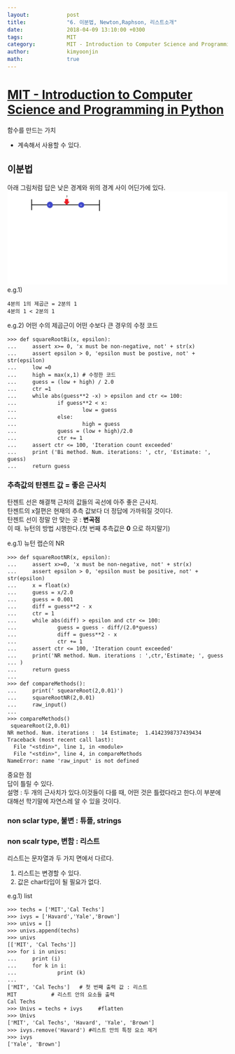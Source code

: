 ```yaml
---
layout:            post
title:             "6. 이분법, Newton,Raphson, 리스트소개"
date:              2018-04-09 13:10:00 +0300
tags:              MIT
category:          MIT - Introduction to Computer Science and Programming in Python
author:            kimyoonjin
math:              true
---
```

# [MIT - Introduction to Computer Science and Programming in Python](https://www.inflearn.com/course/mit-%EA%B3%B5%EA%B0%9C%EA%B0%95%EC%A2%8C-python/)  

함수를 만드는 가치  
- 계속해서 사용할 수 있다.


## 이분법

아래 그림처럼 답은 낮은 경계와 위의 경계 사이 어딘가에 있다.  
   <img src="/media/img/이분법.png">
e.g.1)
```
4분의 1의 제곱근 = 2분의 1  
4분의 1 < 2분의 1
```
e.g.2) 어떤 수의 제곱근이 어떤 수보다 큰 경우의 수정 코드
```
>>> def squareRootBi(x, epsilon):
...     assert x>= 0, 'x must be non-negative, not' + str(x)
...     assert epsilon > 0, 'epsilon must be postive, not' + str(epsilon)
...     low =0
...     high = max(x,1) # 수정한 코드
...     guess = (low + high) / 2.0
...     ctr =1
...     while abs(guess**2 -x) > epsilon and ctr <= 100:
...             if guess**2 < x:
...                     low = guess
...             else:
...                     high = guess
...             guess = (low + high)/2.0
...             ctr += 1
...     assert ctr <= 100, 'Iteration count exceeded'
...     print ('Bi method. Num. iterations: ', ctr, 'Estimate: ', guess)
...     return guess
```


### 추측값의 탄젠트 값 = 좋은 근사치
탄젠트 선은 해결책 근처의 값들의 곡선에 아주 좋은 근사치.  
탄젠트의 x절편은 현재의 추측 값보다 더 정답에 가까워질 것이다.  
탄젠트 선이 정말 안 맞는 곳 : **변곡점**  
이 때. 뉴턴의 방법 시행한다.(첫 번째 추측값은 **0** 으로 하지말기)

e.g.1)  뉴턴 랩슨의 NR
```
>>> def squareRootNR(x, epsilon):
...     assert x>=0, 'x must be non-negative, not' + str(x)
...     assert epsilon > 0, 'epsilon must be positive, not' + str(epsilon)
...     x = float(x)
...     guess = x/2.0
...     guess = 0.001
...     diff = guess**2 - x
...     ctr = 1
...     while abs(diff) > epsilon and ctr <= 100:
...             guess = guess - diff/(2.0*guess)
...             diff = guess**2 - x
...             ctr += 1
...     assert ctr <= 100, 'Iteration count exceeded'
...     print('NR method. Num. iterations : ',ctr,'Estimate; ', guess
... )
...     return guess
...
>>> def compareMethods():
...     print(' squeareRoot(2,0.01)')
...     squareRootNR(2,0.01)
...     raw_input()
...
>>> compareMethods()
 squeareRoot(2,0.01)
NR method. Num. iterations :  14 Estimate;  1.4142398737439434
Traceback (most recent call last):
  File "<stdin>", line 1, in <module>
  File "<stdin>", line 4, in compareMethods
NameError: name 'raw_input' is not defined
```

중요한 점  
답이 틀릴 수 있다.  
설명 :  두 개의 근사치가 있다.이것들이 다를 때, 어떤 것은 틀렸다라고 한다.이 부분에 대해선 학기말에 자연스레 알 수 있을 것이다.

### non sclar type, 불변 :  튜플, strings

### non scalr type, 변함 : 리스트
리스트는 문자열과 두 가지 면에서 다르다.
1. 리스트는 변경할 수 있다.
2. 값은 char타입이 될 필요가 없다.

e.g.1) list
```
>>> techs = ['MIT','Cal Techs']
>>> ivys = ['Havard','Yale','Brown']
>>> univs = []
>>> univs.append(techs)
>>> univs
[['MIT', 'Cal Techs']]
>>> for i in univs:
...     print (i)
...     for k in i:
...             print (k)
...
['MIT', 'Cal Techs']   # 첫 번째 출력 값 : 리스트
MIT           # 리스트 안의 요소들 출력
Cal Techs
>>> Univs = techs + ivys     #flatten
>>> Univs
['MIT', 'Cal Techs', 'Havard', 'Yale', 'Brown']
>>> ivys.remove('Havard') #리스트 안의 특정 요소 제거
>>> ivys
['Yale', 'Brown']
```
